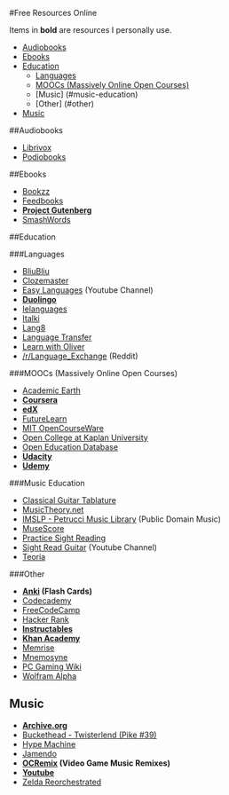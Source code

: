 #Free Resources Online

Items in **bold** are resources I personally use.

- [Audiobooks](#audiobooks)
- [Ebooks](#ebooks)
- [Education](#education)
	- [Languages](#languages)
	- [MOOCs (Massively Online Open Courses)](#moocs-massively-online-open-courses)
	- [Music] (#music-education)
	- [Other] (#other)
- [Music](#music)

##Audiobooks
- [Librivox](https://librivox.org/)
- [Podiobooks](http://podiobooks.com/)

##Ebooks
- [Bookzz](http://bookzz.org/)
- [Feedbooks](http://www.feedbooks.com/)
- **[Project Gutenberg](http://www.gutenberg.org/)**
- [SmashWords](https://www.smashwords.com/books/category/1/newest/0/free/any)

##Education

###Languages
- [BliuBliu](https://bliubliu.com/)
- [Clozemaster](https://www.clozemaster.com/)
- [Easy Languages](https://www.youtube.com/user/magauchsein) (Youtube Channel)
- **[Duolingo](https://www.duolingo.com/)**
- [Ielanguages](http://ielanguages.com/)
- [Italki](http://italki.com/)
- [Lang8](http://www.lang-8.com/)
- [Language Transfer](http://www.languagetransfer.org/)
- [Learn with Oliver](https://www.learnwitholiver.com/)
- [/r/Language_Exchange](https://www.reddit.com/r/Language_Exchange) (Reddit)

###MOOCs (Massively Online Open Courses)

- [Academic Earth](http://academicearth.org/online-college-courses/)
- **[Coursera](https://coursera.org/)**
- **[edX](https://edx.org/)**
- [FutureLearn](https://futurelearn.com/)
- [MIT OpenCourseWare](http://ocw.mit.edu/index.htm)
- [Open College at Kaplan University](https://opencollege.kaplan.com/)
- [Open Education Database](http://oedb.org/open/)
- **[Udacity](https://udacity.com)**
- **[Udemy](https://www.udemy.com/)**

###Music Education
- [Classical Guitar Tablature](http://www.classtab.org/)
- [MusicTheory.net](http://www.musictheory.net/)
- [IMSLP - Petrucci Music Library](http://imslp.org/) (Public Domain Music)
- [MuseScore](http://musescore.org/)
- [Practice Sight Reading](https://www.practicesightreading.com/)
- [Sight Read Guitar](https://www.youtube.com/user/readguitar) (Youtube Channel)
- [Teoria](https://www.teoria.com/)

###Other
- **[Anki](http://ankisrs.net/) (Flash Cards)**
- [Codecademy](http://www.codecademy.com/)
- [FreeCodeCamp](https://www.freecodecamp.com/)
- [Hacker Rank](https://www.hackerrank.com/)
- **[Instructables](http://www.instructables.com/)**
- **[Khan Academy](https://www.khanacademy.org/)**
- [Memrise](http://memrise.com/)
- [Mnemosyne](http://mnemosyne-proj.org/)
- [PC Gaming Wiki](http://pcgamingwiki.com/)
- [Wolfram Alpha](http://www.wolframalpha.com/)

## Music
- **[Archive.org](https://archive.org/details/audio)**
- [Buckethead - Twisterlend (Pike #39) ](http://music.bucketheadpikes.com/album/twisterlend)
- [Hype Machine](http://hypem.com/)
- [Jamendo](https://www.jamendo.com/)
- **[OCRemix](http://ocremix.org/) (Video Game Music Remixes)**
- **[Youtube](https://youtube.com/)**
- [Zelda Reorchestrated](http://www.zreomirror.com/)